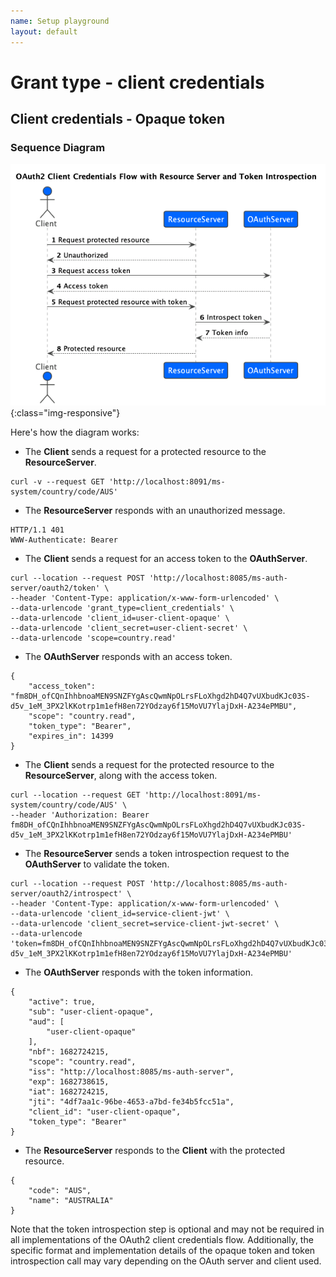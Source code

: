 ```yaml
---
name: Setup playground
layout: default
---
```

# Grant type - client credentials

## Client credentials - Opaque token

### Sequence Diagram
![Client credentials - Opaque token](/diagrams/oauth2/sequence_diagrams/client_credentials_opaque_token/client_credentials_opaque_token.png){:class="img-responsive"}

Here's how the diagram works:

 - The **Client** sends a request for a protected resource to the **ResourceServer**.
```
curl -v --request GET 'http://localhost:8091/ms-system/country/code/AUS'
```

 - The **ResourceServer** responds with an unauthorized message.
```
HTTP/1.1 401
WWW-Authenticate: Bearer
```

 - The **Client** sends a request for an access token to the **OAuthServer**.
```
curl --location --request POST 'http://localhost:8085/ms-auth-server/oauth2/token' \
--header 'Content-Type: application/x-www-form-urlencoded' \
--data-urlencode 'grant_type=client_credentials' \
--data-urlencode 'client_id=user-client-opaque' \
--data-urlencode 'client_secret=user-client-secret' \
--data-urlencode 'scope=country.read'
```
 - The **OAuthServer** responds with an access token.
```
{
    "access_token": "fm8DH_ofCQnIhhbnoaMEN9SNZFYgAscQwmNpOLrsFLoXhgd2hD4Q7vUXbudKJc03S-d5v_1eM_3PX2lKKotrp1m1efH8en72YOdzay6f15MoVU7YlajDxH-A234ePMBU",
    "scope": "country.read",
    "token_type": "Bearer",
    "expires_in": 14399
}
```
 - The **Client** sends a request for the protected resource to the **ResourceServer**, along with the access token.
```
curl --location --request GET 'http://localhost:8091/ms-system/country/code/AUS' \
--header 'Authorization: Bearer fm8DH_ofCQnIhhbnoaMEN9SNZFYgAscQwmNpOLrsFLoXhgd2hD4Q7vUXbudKJc03S-d5v_1eM_3PX2lKKotrp1m1efH8en72YOdzay6f15MoVU7YlajDxH-A234ePMBU' 
```

 - The **ResourceServer** sends a token introspection request to the **OAuthServer** to validate the token.
```
curl --location --request POST 'http://localhost:8085/ms-auth-server/oauth2/introspect' \
--header 'Content-Type: application/x-www-form-urlencoded' \
--data-urlencode 'client_id=service-client-jwt' \
--data-urlencode 'client_secret=service-client-jwt-secret' \
--data-urlencode 'token=fm8DH_ofCQnIhhbnoaMEN9SNZFYgAscQwmNpOLrsFLoXhgd2hD4Q7vUXbudKJc03S-d5v_1eM_3PX2lKKotrp1m1efH8en72YOdzay6f15MoVU7YlajDxH-A234ePMBU'
```


 - The **OAuthServer** responds with the token information.
```
{
    "active": true,
    "sub": "user-client-opaque",
    "aud": [
        "user-client-opaque"
    ],
    "nbf": 1682724215,
    "scope": "country.read",
    "iss": "http://localhost:8085/ms-auth-server",
    "exp": 1682738615,
    "iat": 1682724215,
    "jti": "4df7aa1c-96be-4653-a7bd-fe34b5fcc51a",
    "client_id": "user-client-opaque",
    "token_type": "Bearer"
}
```

 - The **ResourceServer** responds to the **Client** with the protected resource.
```
{
    "code": "AUS",
    "name": "AUSTRALIA"
}
```

Note that the token introspection step is optional and may not be required in all implementations of the OAuth2 client credentials flow. Additionally, the specific format and implementation details of the opaque token and token introspection call may vary depending on the OAuth server and client used.

